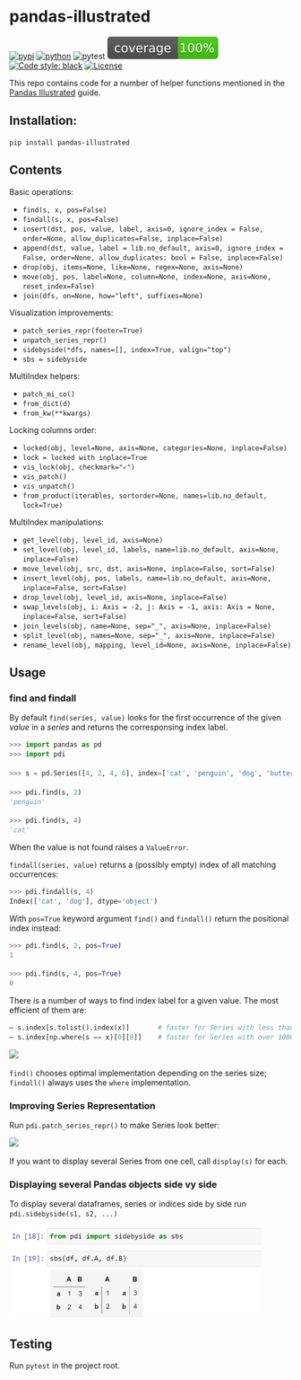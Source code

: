 ﻿# pandas-illustrated

[![pypi](https://img.shields.io/pypi/v/pandas-illustrated.svg)](https://pypi.python.org/pypi/pandas-illustrated)
[![python](https://img.shields.io/pypi/pyversions/pandas-illustrated.svg)](https://pypi.org/project/pandas-illustrated/)
![pytest](https://github.com/axil/pandas-illustrated/actions/workflows/python-package.yml/badge.svg)
![Coverage Badge](img/coverage.svg)
[![Code style: black](https://img.shields.io/badge/code%20style-black-000000.svg)](https://github.com/psf/black)
[![License](https://img.shields.io/pypi/l/pandas-illustrated)](https://pypi.org/project/pandas-illustrated/)

This repo contains code for a number of helper functions mentioned in the [Pandas Illustrated](https://betterprogramming.pub/pandas-illustrated-the-definitive-visual-guide-to-pandas-c31fa921a43?sk=50184a8a8b46ffca16664f6529741abc) guide.

## Installation: 

    pip install pandas-illustrated

## Contents

Basic operations:
- `find(s, x, pos=False)`
- `findall(s, x, pos=False)`
- `insert(dst, pos, value, label, axis=0, ignore_index = False, 
    order=None, allow_duplicates=False, inplace=False)`
- `append(dst, value, label = lib.no_default, axis=0, ignore_index = False,
    order=None, allow_duplicates: bool = False, inplace=False)`
- `drop(obj, items=None, like=None, regex=None, axis=None)`
- `move(obj, pos, label=None, column=None, index=None, axis=None, reset_index=False)`
- `join(dfs, on=None, how="left", suffixes=None)`

Visualization improvements:
- `patch_series_repr(footer=True)`
- `unpatch_series_repr()`
- `sidebyside(*dfs, names=[], index=True, valign="top")`
- `sbs = sidebyside`

MultiIndex helpers:
- `patch_mi_co()`
- `from_dict(d)`
- `from_kw(**kwargs)`

Locking columns order:
- `locked(obj, level=None, axis=None, categories=None, inplace=False)`
- `lock = locked with inplace=True`
- `vis_lock(obj, checkmark="✓")`
- `vis_patch()`
- `vis_unpatch()`
- `from_product(iterables, sortorder=None, names=lib.no_default, lock=True)`

MultiIndex manipulations:
- `get_level(obj, level_id, axis=None)`
- `set_level(obj, level_id, labels, name=lib.no_default, axis=None, inplace=False)`
- `move_level(obj, src, dst, axis=None, inplace=False, sort=False)`
- `insert_level(obj, pos, labels, name=lib.no_default, axis=None, inplace=False, sort=False)`
- `drop_level(obj, level_id, axis=None, inplace=False)`
- `swap_levels(obj, i: Axis = -2, j: Axis = -1, axis: Axis = None, inplace=False, sort=False)`
- `join_levels(obj, name=None, sep="_", axis=None, inplace=False)`
- `split_level(obj, names=None, sep="_", axis=None, inplace=False)`
- `rename_level(obj, mapping, level_id=None, axis=None, inplace=False)`


## Usage

### find and findall

By default `find(series, value)` looks for the first occurrence of the given *value* in a *series* and returns the corresponsing index label.

```python
>>> import pandas as pd
>>> import pdi

>>> s = pd.Series([4, 2, 4, 6], index=['cat', 'penguin', 'dog', 'butterfly'])

>>> pdi.find(s, 2)
'penguin' 

>>> pdi.find(s, 4)
'cat' 
```

When the value is not found raises a `ValueError`.

`findall(series, value)` returns a (possibly empty) index of all matching occurrences:

```python
>>> pdi.findall(s, 4)
Index(['cat', 'dog'], dtype='object')
```

With `pos=True` keyword argument `find()` and `findall()` return the positional index instead:

```python
>>> pdi.find(s, 2, pos=True)
1 

>>> pdi.find(s, 4, pos=True)
0
```
There is a number of ways to find index label for a given value. The most efficient of them are:

```python
— s.index[s.tolist().index(x)]       # faster for Series with less than 1000 elements
— s.index[np.where(s == x)[0][0]]    # faster for Series with over 1000 elements  
```

<img src="https://user-images.githubusercontent.com/170910/209191163-52b8cc6a-425d-41e0-a7f9-c2efb4a31bbb.png" width="600">

`find()` chooses optimal implementation depending on the series size; `findall()` always uses the `where` implementation.

### Improving Series Representation

Run `pdi.patch_series_repr()` to make Series look better:

<img src="https://user-images.githubusercontent.com/170910/211085821-544b42b0-561a-47e7-8f32-6f31a05ed978.png" width="600">

If you want to display several Series from one cell, call `display(s)` for each.

### Displaying several Pandas objects side vy side

To display several dataframes, series or indices side by side run `pdi.sidebyside(s1, s2, ...)`

<img src="img/sbs.png" width="450"/>

## Testing

Run `pytest` in the project root.
